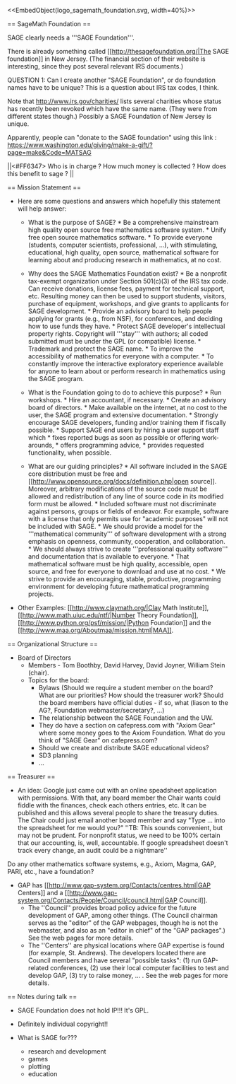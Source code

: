<<EmbedObject(logo_sagemath_foundation.svg, width=40%)>>

== SageMath Foundation ==

SAGE clearly needs a '''SAGE Foundation'''. 

There is already something called [[http://thesagefoundation.org/|The SAGE foundation]] in New Jersey. (The financial section of their website is interesting, since they post several relevant IRS documents.)

   QUESTION 1: Can I create another "SAGE Foundation", or do foundation names have to be unique?  This is a question about IRS tax codes, I think. 

Note that http://www.irs.gov/charities/ lists several charities whose status has recently been revoked which have the same name. (They were from different states though.) Possibly a SAGE Foundation of New Jersey is unique.

Apparently, people can "donate to the SAGE foundation" using this link : https://www.washington.edu/giving/make-a-gift/?page=make&Code=MATSAG

||<#FF6347> Who is in charge ? How much money is collected ? How does this benefit to sage ? ||

== Mission Statement ==

 * Here are some questions and answers which hopefully this statement will help answer:

   * What is the purpose of SAGE?
         * Be a comprehensive mainstream high quality open source free mathematics software system.
         * Unify free open source mathematics software.
         * To provide everyone (students, computer scientists, professional, ...), with stimulating, educational, high quality, open source, mathematical software for learning about and producing research in mathematics, at no cost.

   * Why does the SAGE Mathematics Foundation exist? 
         * Be a nonprofit tax-exempt organization under Section 501(c)(3) of the IRS tax code.  Can receive donations, license fees, payment for technical support, etc.  Resulting money can then be used to support students, visitors, purchase of equipment, workshops, and give grants to applicants for SAGE development. 
         * Provide an advisory board to help people applying for grants (e.g., from NSF), for conferences, and deciding how to use funds they have. 
         * Protect SAGE developer's intellectual property rights.  Copyright will '''stay''' with authors; all coded submitted must be under the GPL (or compatible) license. 
         * Trademark and protect the SAGE name.
         * To improve the accessibility of mathematics for everyone with a computer. 
         * To constantly improve the interactive exploratory experience available for anyone to learn about or perform research in mathematics using the SAGE program.

   
   * What is the Foundation going to do to achieve this purpose?
         * Run workshops.
         * Hire an accountant, if necessary.
         * Create an advisory board of directors.
         * Make available on the internet, at no cost to the user, the SAGE program and extensive documentation.
         * Strongly encourage SAGE developers, funding and/or training them if fiscally possible.
         * Support SAGE end users by hiring a user support staff which
            * fixes reported bugs as soon as possible or offering work-arounds,
            * offers programming advice,
            * provides requested functionality, when possible.

   * What are our guiding principles? 
         * All software included in the SAGE core distribution must be free and [[http://www.opensource.org/docs/definition.php|open source]]. Moreover, arbitrary modifications of the source code must be allowed and redistribution of any line of source code in its modified form must be allowed. 
         * Included software must not discriminate against persons, groups or fields of endeavor. For example, software with a license that only permits use for "academic purposes" will not be included with SAGE.
         * We should provide a model for the '''mathematical community''' of software development with a strong emphasis on openness, community, cooperation, and collaboration.
         * We should always strive to create '''professional quality software''' and documentation that is available to everyone.
         * That mathematical software must be high quality, accessible, open source, and free for everyone to download and use at no cost.
         * We strive to provide an encouraging, stable, productive, programming environment for developing future mathematical programming projects.

 * Other Examples: [[http://www.claymath.org/|Clay Math Institute]], [[http://www.math.uiuc.edu/ntf/|Number Theory Foundation]], [[http://www.python.org/psf/mission/|Python Foundation]] and the [[http://www.maa.org/Aboutmaa/mission.html|MAA]].

== Organizational Structure ==

 * Board of Directors 
   * Members - Tom Boothby, David Harvey, David Joyner, William Stein (chair).
   * Topics for the board:
     * Bylaws (Should we require a student member on the board? What are our priorities? How should the treasurer work? Should the board members have official duties - if so, what (liason to the AG?, Foundation webmaster/secretary?, ...)
     * The relationship between the SAGE Foundation and the UW.
     * They do have a section on cafepress.com with "Axiom Gear" where some money goes to the Axiom Foundation. What do you think of "SAGE Gear" on cafepress.com?
     * Should we create and distribute SAGE educational videos?
     * SD3 planning
     * ...

== Treasurer ==

 * An idea: Google just came out with an online speadsheet application with permissions. With that, any board member the Chair wants could fiddle with the finances, check each others entries, etc. It can be published and this allows several people to share the treasury duties. The Chair could just email another board member and say "Type ... into the spreadsheet for me would you?" ''TB: This sounds convenient, but may not be prudent.  For nonprofit status, we need to be 100% certain that our accounting, is, well, accountable.  If google spreadsheet doesn't track every change, an audit could be a nightmare''

Do any other mathematics software systems, e.g., Axiom, Magma, GAP, PARI, etc., have a foundation?

 * GAP has [[http://www.gap-system.org/Contacts/centres.html|GAP Centers]] and a [[http://www.gap-system.org/Contacts/People/Council/council.html|GAP Council]]. 
   * The ''Council'' provides broad policy advice for the future development of GAP, among other things. (The Council chairman serves as the "editor" of the GAP webpages, though he is not the webmaster, and also as an "editor in chief" of the "GAP packages".) See the web pages for more details. 
   * The ''Centers'' are physical locations where GAP expertise is found (for example, St. Andrews). The developers located there are Council members and have several "possible tasks": (1) run GAP-related conferences, (2) use their local computer facilities to test and develop GAP, (3) try to raise money, ... . See the web pages for more details.

== Notes during talk ==

  * SAGE Foundation does not hold IP!!!  It's GPL.

  * Definitely individual copyright!!

  * What is SAGE for???
      - research and development
      - games
      - plotting
      - education
